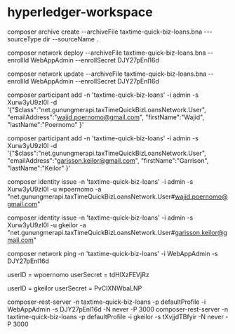 # hyperledger-workspace

composer archive create --archiveFile taxtime-quick-biz-loans.bna ---sourceType dir --sourceName .

composer network deploy --archiveFile taxtime-quick-biz-loans.bna  --enrollId WebAppAdmin --enrollSecret DJY27pEnl16d

composer network update --archiveFile taxtime-quick-biz-loans.bna  --enrollId WebAppAdmin --enrollSecret DJY27pEnl16d

composer participant add -n 'taxtime-quick-biz-loans' -i admin -s Xurw3yU9zI0l -d '{"$class":"net.gunungmerapi.taxTimeQuickBizLoansNetwork.User", "emailAddress":"wajid.poernomo@gmail.com", "firstName":"Wajid", "lastName":"Poernomo" }'

composer participant add -n 'taxtime-quick-biz-loans' -i admin -s Xurw3yU9zI0l -d '{"$class":"net.gunungmerapi.taxTimeQuickBizLoansNetwork.User", "emailAddress":"garisson.keilor@gmail.com", "firstName":"Garrison", "lastName":"Keilor" }'

composer identity issue -n 'taxtime-quick-biz-loans' -i admin -s Xurw3yU9zI0l -u wpoernomo -a "net.gunungmerapi.taxTimeQuickBizLoansNetwork.User#wajid.poernomo@gmail.com"

composer identity issue -n 'taxtime-quick-biz-loans' -i admin -s Xurw3yU9zI0l -u gkeilor -a "net.gunungmerapi.taxTimeQuickBizLoansNetwork.User#garisson.keilor@gmail.com"

composer network ping -n 'taxtime-quick-biz-loans' -i WebAppAdmin -s DJY27pEnl16d

  userID = wpoernomo
  userSecret = tdHlXzFEVjRz

  userID = gkeilor
  userSecret = PvCIXNWbaLNP

composer-rest-server -n taxtime-quick-biz-loans -p defaultProfile -i WebAppAdmin -s DJY27pEnl16d -N never -P 3000
composer-rest-server -n taxtime-quick-biz-loans -p defaultProfile -i gkeilor -s tXvjjdTBfyir -N never -P 3000